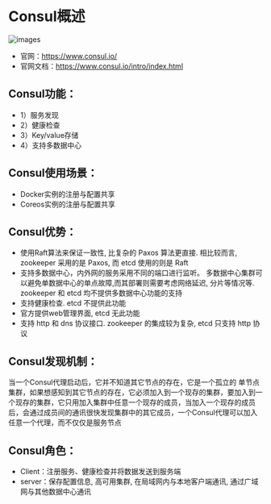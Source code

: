 # Consul概述
![images]()
- 官网：https://www.consul.io/
- 官网文档：https://www.consul.io/intro/index.html

## Consul功能：
- 1）服务发现
- 2）健康检查
- 3）Key/value存储
- 4）支持多数据中心

## Consul使用场景：
- Docker实例的注册与配置共享
- Coreos实例的注册与配置共享

## Consul优势：
- 使用Raft算法来保证一致性, 比复杂的 Paxos 算法更直接. 相比较而言, zookeeper 采用的是 Paxos, 而 etcd 使用的则是 Raft
- 支持多数据中心，内外网的服务采用不同的端口进行监听。 多数据中心集群可以避免单数据中心的单点故障,而其部署则需要考虑网络延迟, 分片等情况等. zookeeper 和 etcd 均不提供多数据中心功能的支持
- 支持健康检查. etcd 不提供此功能
- 官方提供web管理界面, etcd 无此功能
- 支持 http 和 dns 协议接口. zookeeper 的集成较为复杂, etcd 只支持 http 协议

## Consul发现机制：

当一个Consul代理启动后，它并不知道其它节点的存在，它是一个孤立的 单节点集群，如果想感知到其它节点的存在，它必须加入到一个现存的集群，要加入到一个现存的集群，它只用加入集群中任意一个现存的成员，当加入一个现存的成员后，会通过成员间的通讯很快发现集群中的其它成员，一个Consul代理可以加入任意一个代理，而不仅仅是服务节点

## Consul角色：
- Client：注册服务、健康检查并将数据发送到服务端
- server：保存配置信息, 高可用集群, 在局域网内与本地客户端通讯, 通过广域网与其他数据中心通讯
